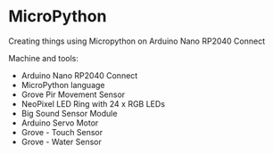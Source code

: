 # MicroPython
Creating things using Micropython on Arduino Nano RP2040 Connect

Machine and tools:
- Arduino Nano RP2040 Connect
- MicroPython language
- Grove Pir Movement Sensor
- NeoPixel LED Ring with 24 x RGB LEDs
- Big Sound Sensor Module
- Arduino Servo Motor
- Grove - Touch Sensor
- Grove - Water Sensor
